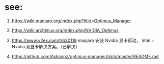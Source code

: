 # see:
   1. https://wiki.manjaro.org/index.php?title=Optimus_Manager
   2. https://wiki.archlinux.org/index.php/NVIDIA_Optimus
   
   
   3. https://www.v2ex.com/t/630119
      manjaro 安装 Nvidia 显卡驱动， Intel + Nvidia 双显卡解决方案。（已解决）
   4. https://github.com/Askannz/optimus-manager/blob/master/README.md
   
# 
